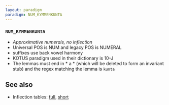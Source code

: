 ```yaml
---
layout: paradigm
paradigm: NUM_KYMMENKUNTA
---
```

### ` NUM_KYMMENKUNTA `

* _Approximative numerals, no inflection_
* Universal POS is NUM and legacy POS is NUMERAL
* suffixes use back vowel harmony
* KOTUS paradigm used in their dictionary is 10-J
* The lemmas must end in * a * (which will be deleted to form an invariant stub) and the regex matching the lemma is ` kunta `

## See also

* Inflection tables: [full](gen/K/kymmenkunta.html), [short](gen/K/kymmenkunta_wikt.html)

